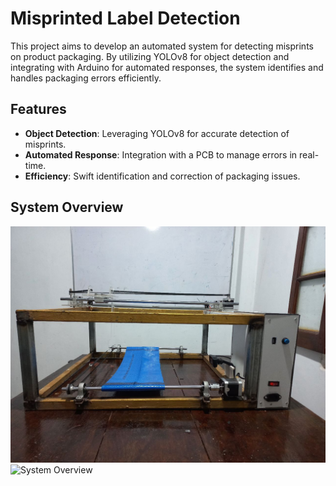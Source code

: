 # Misprinted Label Detection

This project aims to develop an automated system for detecting misprints on product packaging. By utilizing YOLOv8 for object detection and integrating with Arduino for automated responses, the system identifies and handles packaging errors efficiently.

## Features

- **Object Detection**: Leveraging YOLOv8 for accurate detection of misprints.
- **Automated Response**: Integration with a PCB to manage errors in real-time.
- **Efficiency**: Swift identification and correction of packaging issues.

## System Overview

![System Overview](https://github.com/InduwaraGayashan001/Misprinted-Label-Detection/blob/main/Detection_Results/system.jpg)
![System Overview](https://github.com/InduwaraGayashan001/Misprinted-Label-Detection/blob/main/Detection_Results/detection.jpg)
